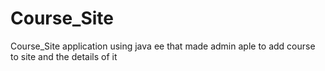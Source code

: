 # Course_Site
Course_Site application using java ee that made admin aple to add course to site and the details of it 
